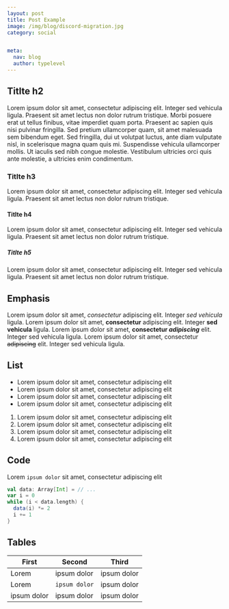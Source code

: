 ```yaml
---
layout: post
title: Post Example
image: /img/blog/discord-migration.jpg
category: social


meta:
  nav: blog
  author: typelevel
---
```


## Titlte h2

Lorem ipsum dolor sit amet, consectetur adipiscing elit. Integer sed vehicula ligula. Praesent sit amet lectus non dolor rutrum tristique. Morbi posuere erat ut tellus finibus, vitae imperdiet quam porta. Praesent ac sapien quis nisi pulvinar fringilla. Sed pretium ullamcorper quam, sit amet malesuada sem bibendum eget. Sed fringilla, dui ut volutpat luctus, ante diam vulputate nisl, in scelerisque magna quam quis mi. Suspendisse vehicula ullamcorper mollis. Ut iaculis sed nibh congue molestie. Vestibulum ultricies orci quis ante molestie, a ultricies enim condimentum.


### Titlte h3

Lorem ipsum dolor sit amet, consectetur adipiscing elit. Integer sed vehicula ligula. Praesent sit amet lectus non dolor rutrum tristique.

#### Titlte h4

Lorem ipsum dolor sit amet, consectetur adipiscing elit. Integer sed vehicula ligula. Praesent sit amet lectus non dolor rutrum tristique.

##### Titlte h5

Lorem ipsum dolor sit amet, consectetur adipiscing elit. Integer sed vehicula ligula. Praesent sit amet lectus non dolor rutrum tristique.

## Emphasis

Lorem ipsum dolor sit amet, *consectetur* adipiscing elit. Integer _sed vehicula_ ligula. Lorem ipsum dolor sit amet, **consectetur** adipiscing elit. Integer __sed vehicula__ ligula. Lorem ipsum dolor sit amet, **consectetur _adipiscing_** elit. Integer sed vehicula ligula. Lorem ipsum dolor sit amet, consectetur ~~adipiscing~~ elit. Integer sed vehicula ligula.

## List

- Lorem ipsum dolor sit amet, consectetur adipiscing elit
- Lorem ipsum dolor sit amet, consectetur adipiscing elit
- Lorem ipsum dolor sit amet, consectetur adipiscing elit
- Lorem ipsum dolor sit amet, consectetur adipiscing elit

1. Lorem ipsum dolor sit amet, consectetur adipiscing elit
2. Lorem ipsum dolor sit amet, consectetur adipiscing elit
3. Lorem ipsum dolor sit amet, consectetur adipiscing elit
4. Lorem ipsum dolor sit amet, consectetur adipiscing elit

## Code

Lorem `ipsum dolor` sit amet, consectetur adipiscing elit

```scala
val data: Array[Int] = // ...
var i = 0
while (i < data.length) {
  data(i) *= 2
  i += 1
}
```

## Tables

| First         | Second        | Third       |
| ------------- |---------------| ------------|
| Lorem         | ipsum dolor   | ipsum dolor |
| Lorem         | `ipsum dolor` | ipsum dolor |
| ipsum dolor   | ipsum dolor   | ipsum dolor |
